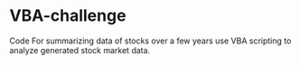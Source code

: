 # VBA-challenge
Code For summarizing data of stocks over a few years
 use VBA scripting to analyze generated stock market data.
